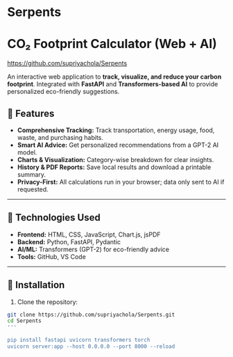 # Serpents

# CO₂ Footprint Calculator (Web + AI)

https://github.com/supriyachola/Serpents

An interactive web application to **track, visualize, and reduce your carbon footprint**. Integrated with **FastAPI** and **Transformers-based AI** to provide personalized eco-friendly suggestions.



## 🔹 Features

- **Comprehensive Tracking:** Track transportation, energy usage, food, waste, and purchasing habits.
- **Smart AI Advice:** Get personalized recommendations from a GPT-2 AI model.
- **Charts & Visualization:** Category-wise breakdown for clear insights.
- **History & PDF Reports:** Save local results and download a printable summary.
- **Privacy-First:** All calculations run in your browser; data only sent to AI if requested.


---

## 🔹 Technologies Used

- **Frontend:** HTML, CSS, JavaScript, Chart.js, jsPDF
- **Backend:** Python, FastAPI, Pydantic
- **AI/ML:** Transformers (GPT-2) for eco-friendly advice
- **Tools:** GitHub, VS Code

---

## 🔹 Installation

1. Clone the repository:

```bash
git clone https://github.com/supriyachola/Serpents.git
cd Serpents
'''

pip install fastapi uvicorn transformers torch
uvicorn server:app --host 0.0.0.0 --port 8000 --reload

